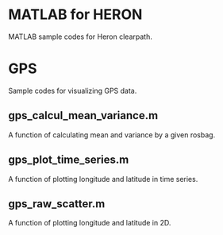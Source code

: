MATLAB for HERON
==============

MATLAB sample codes for Heron clearpath.

# GPS

Sample codes for visualizing GPS data.

##  	gps_calcul_mean_variance.m

A function of calculating mean and variance by a given rosbag.
##  	gps_plot_time_series.m

A function of plotting longitude and latitude in time series.
##    gps_raw_scatter.m

A function of plotting longitude and latitude in 2D.

